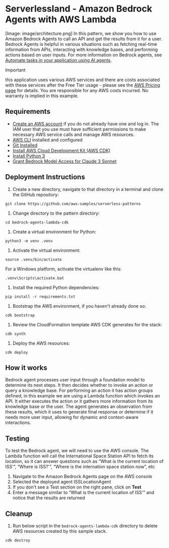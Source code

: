 # Serverlessland - Amazon Bedrock Agents with AWS Lambda

[Image: image/architecture.png]
In this pattern, we show you how to use Amazon Bedrock Agents to call an API and get the results from it for a user. Bedrock Agents is helpful in various situations such as fetching real-time information from APIs, interacting with knowledge bases, and performing actions based on user inputs. For more information on Bedrock agents, see [Automate tasks in your application using AI agents](https://docs.aws.amazon.com/bedrock/latest/userguide/agents.html).

> [!Important]
> this application uses various AWS services and there are costs associated with these services after the Free Tier usage - please see the [AWS Pricing page](https://aws.amazon.com/pricing/) for details. You are responsible for any AWS costs incurred. No warranty is implied in this example.

## Requirements

* [Create an AWS account](https://portal.aws.amazon.com/gp/aws/developer/registration/index.html) if you do not already have one and log in. The IAM user that you use must have sufficient permissions to make necessary AWS service calls and manage AWS resources.
* [AWS CLI](https://docs.aws.amazon.com/cli/latest/userguide/install-cliv2.html) installed and configured
* [Git Installed](https://git-scm.com/book/en/v2/Getting-Started-Installing-Git)
* [Install AWS Cloud Development Kit (AWS CDK)](https://docs.aws.amazon.com/cdk/latest/guide/cli.html)
* [Install Python 3](https://www.python.org/downloads/)
* [Grant Bedrock Model Access for Claude 3 Sonnet](https://docs.aws.amazon.com/bedrock/latest/userguide/model-access.html)

## Deployment Instructions

1. Create a new directory, navigate to that directory in a terminal and clone the GitHub repository:

```
git clone https://github.com/aws-samples/serverless-patterns
```

1. Change directory to the pattern directory:

```
cd bedrock-agents-lambda-cdk
```

1. Create a virtual environment for Python:

```
python3 -m venv .venv
```

1. Activate the virtual environment:

```
source .venv/bin/activate
```

For a Windows platform, activate the virtualenv like this:

```
.venv\Scripts\activate.bat
```

1. Install the required Python dependencies:

```
pip install -r requirements.txt
```

1. Bootstrap the AWS environment, if you haven't already done so:

```
cdk bootstrap
```

1. Review the CloudFormation template AWS CDK generates for the stack:

```
cdk synth
```

1. Deploy the AWS resources:

```
cdk deploy
```


## How it works

Bedrock agent processes user input through a foundation model to determine its next steps. It then decides whether to invoke an action or query a knowledge base. For performing an action it has action groups defined, in this example we are using a Lambda function which invokes an API. It either executes the action or it gathers more information from its knowledge base or the user. The agent generates an observation from these results, which it uses to generate final response or determine if it needs more user input, allowing for dynamic and context-aware interactions.

## Testing

To test the Bedrock agent, we will need to use the AWS console. The Lambda function will call the International Space Station API to fetch its location, so it can answer questions such as “What is the current location of ISS'”, “Where is ISS?'”, “Where is the internation space station now”, etc

1. Navigate to the Amazon Bedrock Agents page on the AWS console
2. Selected the deployed agent ISSLocationAgent
3. If you don’t see a Test section on the right pane, click on **Test**
4. Enter a message similar to “What is the current location of ISS'” and notice that the results are returned

## Cleanup

1. Run below script in the `bedrock-agents-lambda-cdk` directory to delete AWS resources created by this sample stack.

```
cdk destroy
```



